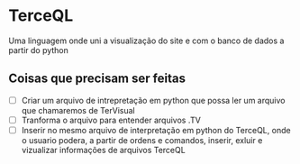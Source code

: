 # TerceQL
Uma linguagem onde uni a visualização do site e com o banco de dados a partir do python

## Coisas que precisam ser feitas
- [ ] Criar um arquivo de intrepretação em python que possa ler um arquivo que chamaremos de TerVisual
- [ ] Tranforma o arquivo para entender arquivos .TV
- [ ] Inserir no mesmo arquivo de interpretação em python do TerceQL, onde o usuario podera, a partir de ordens e comandos, inserir, exluir e vizualizar informações de arquivos TerceQL 
